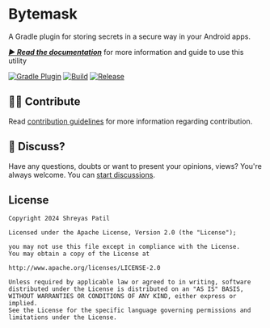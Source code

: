 # Bytemask

A Gradle plugin for storing secrets in a secure way in your Android apps.

[***▶️ Read the documentation***](https://patilshreyas.github.io/bytemask) for more information and guide to use this utility

[![Gradle Plugin](https://img.shields.io/gradle-plugin-portal/v/dev.shreyaspatil.bytemask.plugin?color=%233cafc6&label=Plugin&logo=gradle&style=flat-square)](https://plugins.gradle.org/plugin/dev.shreyaspatil.bytemask.plugin)
[![Build](https://github.com/PatilShreyas/Bytemask/actions/workflows/build.yml/badge.svg)](https://github.com/PatilShreyas/Bytemask/actions/workflows/build.yml)
[![Release](https://github.com/PatilShreyas/Bytemask/actions/workflows/release.yml/badge.svg)](https://github.com/PatilShreyas/Bytemask/actions/workflows/release.yml)

## 🙋‍♂️ Contribute

Read [contribution guidelines](CONTRIBUTING.md) for more information regarding contribution.

## 💬 Discuss?

Have any questions, doubts or want to present your opinions, views? You're always welcome. You
can [start discussions](https://github.com/PatilShreyas/bytemask/discussions).

## License

```
Copyright 2024 Shreyas Patil

Licensed under the Apache License, Version 2.0 (the "License");

you may not use this file except in compliance with the License.
You may obtain a copy of the License at

http://www.apache.org/licenses/LICENSE-2.0

Unless required by applicable law or agreed to in writing, software
distributed under the License is distributed on an "AS IS" BASIS,
WITHOUT WARRANTIES OR CONDITIONS OF ANY KIND, either express or implied.
See the License for the specific language governing permissions and
limitations under the License.
```
